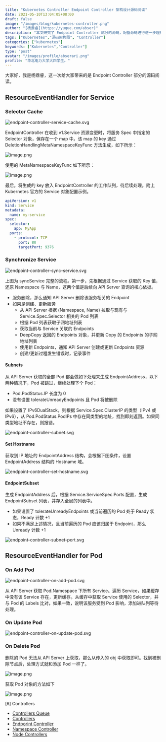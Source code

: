 ```yaml
---
title: "Kubernetes Controller Endpoint Controller 架构设计源码阅读"
date: 2021-05-10T13:04:05+08:00
draft: false
image: "/images/blog/kubernetes-controller.png"
author: "[杨鼎睿](https://yuque.com/abser)"
description: "本文研究了 Endpoint Controller 部分的源码，配备源码进行进一步理解，可以加深理解,增强相关设计能力。"
tags: ["Kubernetes","源码架构图", "Controller"]
categories: ["kubernetes"]
keywords: ["Kubernetes","Controller"]
type: "post"
avatar: "/images/profile/abserari.png"
profile: "华北电力大学大四学生。"
---
```


大家好，我是杨鼎睿，这一次给大家带来的是 Endpoint Controller 部分的源码阅读。

<a name="y7LVx"></a>
## ResourceEventHandler for Service
<a name="Oa9c8"></a>
### Selector Cache

![endpoint-controller-service-cache.svg](9.png)

EndpointController 在收到 v1.Service 资源变更时，将服务 Spec 中指定的 Selector 对象，保存在一个 map 中。该 map 的 key 通过 DeletionHandlingMetaNamespaceKeyFunc 方法生成，如下所示：

![image.png](10.png)

使用的 MetaNamespaceKeyFunc 如下所示：

![image.png](11.png)

最后，将生成的 key 放入 EndpointController 的工作队列，待后续处理。附上 Kubernetes 官方的 Service 对象配置示例。
```yaml
apiVersion: v1
kind: Service
metadata:
  name: my-service
spec:
  selector:
    app: MyApp
  ports:
    - protocol: TCP
      port: 80
      targetPort: 9376
```
<a name="nn98h"></a>
### Synchronize Service

![endpoint-controller-sync-service.svg](12.png)

上图为 syncService 完整的流程。第一步，先根据通过 Service 获取的 Key 值，还原 Namespace 与 Name，这两个值是后续向 API Server 查询的核心依据。



- 服务删除，那么通知 API Server 删除该服务相关的 Endpoint
- 如果是创建、更新服务
   - 从 API Server 根据 (Namespace, Name) 拉取与现有与 Service.Spec.Selector 相关的 Pod 列表
   - 根据 Pod 列表获取子网地址列表
   - 获取当前与 Service 关联的 Endpoints
   - DeepCopy 返回的 Endpoints 对象，并更新 Copy 的 Endpoints 的子网地址列表
   - 使用新 Endpoints，通知 API Server 创建或更新 Endpoints 资源
   - 创建/更新过程发生错误时，记录事件



<a name="0oJNy"></a>
#### Subnets
从 API Server 获取的全部 Pod 都会做如下处理来生成 EndpointAddress，以下两种情况下，Pod 被跳过，继续处理下个 Pod：

- Pod.PodStatus.IP 长度为 0
- 没有设置 tolerateUnreadyEndpoints 且 Pod 将被删除



如果设置了 IPv6DualStack，则根据 Service.Spec.ClusterIP 的类型（IPv4 或 IPv6），从 Pod.PodStatus.PodIPs 中存在同类型的地址，找到即刻返回。如果同类型地址不存在，则报错。

![endpoint-controller-subnet.svg](13.png)



<a name="jCp7r"></a>
#### Set Hostname
获取到 IP 地址的 EndpointAddress 结构，会根据下图条件，设置 EndpointAddress 结构的 Hostname 域。

![endpoint-controller-set-hostname.svg](14.png)



<a name="iyIXW"></a>
#### EndpointSubset
生成 EndpointAddress 后，根据 Service.ServiceSpec.Ports 配置，生成 EndpointSubset 列表，并存入全局的列表中。

- 如果设置了 tolerateUnreadyEndpoints 或当前遍历的 Pod 处于 Ready 状态，Ready 计数 +1
- 如果不满足上述情况，且当前遍历的 Pod 应该归属于 Endpoint，那么 Unready 计数 +1

![endpoint-controller-subnet-port.svg](15.png)



<a name="Rdava"></a>
## ResourceEventHandler for Pod
<a name="7FtyV"></a>
### On Add Pod
![endpoint-controller-on-add-pod.svg](16.png)

从 API Server 获取 Pod.Namespace 下所有 Service。遍历 Service，如果缓存中没有该 Service 存在，更新缓存。从缓存中获取 Service 使用的 Selector，并与 Pod 的 Labels 比对，如果一致，说明该服务受到 Pod 影响，添加进队列等待处理。



<a name="SNwIP"></a>
### On Update Pod
![endpoint-controller-on-update-pod.svg](17.png)



<a name="4zbuZ"></a>
### On Delete Pod
删除的 Pod 无法从 API Server 上获取，那么从传入的 obj 中获取即可。找到被删除节点后，处理方式就和添加 Pod 一样了。

![image.png](18.png)

获取 Pod 对象的方法如下

![image.png](19.png)

[6] Controllers
- [Controllers Queue](/blog/kubernetes-controller-queue/)
- [Controllers](/blog/kubernetes-controller-controllers/)
- [Endporint Controller](/blog/kubernetes-controller-endpoint-controller/)
- [Namespace Controller](/blog/kubernetes-controller-namespace-controller/)
- [Node Controllers](/blog/kubernetes-controller-node-controllers/)
